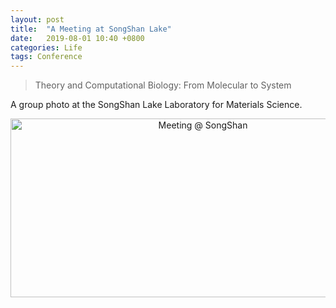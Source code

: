 ```yaml
---
layout: post
title:  "A Meeting at SongShan Lake"
date:   2019-08-01 10:40 +0800
categories: Life
tags: Conference
---
```

>Theory and Computational Biology: From Molecular to System

A group photo at the SongShan Lake Laboratory for Materials Science.
<div align="center">
<img src="{{site.url}}/assets/2019_songshan/meeting_at_songshan.jpeg" width = "600" height = "286" alt="Meeting @ SongShan"/>
 </div>

